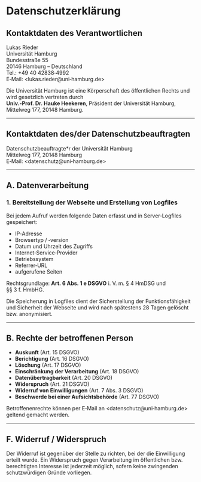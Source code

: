 # Datenschutzerklärung

## Kontaktdaten des Verantwortlichen

Lukas Rieder  
Universität Hamburg  
Bundesstraße 55  
20146 Hamburg – Deutschland  
Tel.: +49 40 42838‑4992  
E‑Mail: <lukas.rieder@uni‑hamburg.de>

Die Universität Hamburg ist eine Körperschaft des öffentlichen Rechts
und wird gesetzlich vertreten durch  
**Univ.‑Prof. Dr. Hauke Heekeren**, Präsident der Universität Hamburg,
Mittelweg 177, 20148 Hamburg.

---

## Kontaktdaten des/der Datenschutz­beauftragten

Datenschutzbeauftragte*r der Universität Hamburg  
Mittelweg 177, 20148 Hamburg  
E‑Mail: <datenschutz@uni‑hamburg.de>

---

## A. Datenverarbeitung  

### 1. Bereitstellung der Webseite und Erstellung von Logfiles

Bei jedem Aufruf werden folgende Daten erfasst und in Server‑Logfiles
gespeichert:

- IP‑Adresse  
- Browsertyp / ‑version  
- Datum und Uhrzeit des Zugriffs  
- Internet‑Service‑Provider  
- Betriebssystem  
- Referrer‑URL  
- aufgerufene Seiten

Rechtsgrundlage: **Art. 6 Abs. 1 e DSGVO** i. V. m. § 4 HmDSG und
§§ 3 f. HmbHG.

Die Speicherung in Logfiles dient der Sicherstellung der
Funktionsfähigkeit und Sicherheit der Webseite und wird nach spätestens
28 Tagen gelöscht bzw. anonymisiert.

---

## B. Rechte der betroffenen Person

- **Auskunft** (Art. 15 DSGVO)  
- **Berichtigung** (Art. 16 DSGVO)  
- **Löschung** (Art. 17 DSGVO)  
- **Einschränkung der Verarbeitung** (Art. 18 DSGVO)  
- **Datenübertragbarkeit** (Art. 20 DSGVO)  
- **Widerspruch** (Art. 21 DSGVO)  
- **Widerruf von Einwilligungen** (Art. 7 Abs. 3 DSGVO)  
- **Beschwerde bei einer Aufsichtsbehörde** (Art. 77 DSGVO)

Betroffenenrechte können per E‑Mail an
<datenschutz@uni‑hamburg.de> geltend gemacht werden.

---

## F. Widerruf / Widerspruch

Der Widerruf ist gegenüber der Stelle zu richten, bei der die Einwilligung
erteilt wurde. Ein Widerspruch gegen Verarbeitung im öffentlichen bzw.
berechtigten Interesse ist jederzeit möglich, sofern keine zwingenden
schutzwürdigen Gründe vorliegen.
